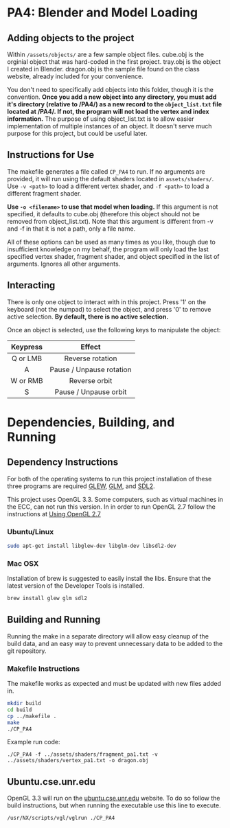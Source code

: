 # PA4: Blender and Model Loading

## Adding objects to the project
Within ```/assets/objects/``` are a few sample object files. cube.obj is the orginial object that was hard-coded in the first project. tray.obj is the object I created in Blender. dragon.obj is the sample file found on the class website, already included for your convenience.

You don't need to specifically add objects into this folder, though it is the convention. **Once you add a new object into any directory, you must add it's directory (relative to /PA4/) as a new record to the ```object_list.txt``` file located at /PA4/. If not, the program will not load the vertex and index information.** The purpose of using object_list.txt is to allow easier implementation of multiple instances of an object. It doesn't serve much purpose for this project, but could be useful later.

## Instructions for Use
The makefile generates a file called ```CP_PA4``` to run. If no arguments are provided, it will run using the default shaders located in ```assets/shaders/```. Use ```-v <path>``` to load a different vertex shader, and ```-f <path>``` to load a different fragment shader.

**Use ```-o <filename>``` to use that model when loading.** If this argument is not specified, it defaults to cube.obj (therefore this object should not be removed from object_list.txt). Note that this argument is different from -v and -f in that it is not a path, only a file name.

All of these options can be used as many times as you like, though due to insufficient knowledge on my behalf, the program will only load the last specified vertex shader, fragment shader, and object specified in the list of arguments. Ignores all other arguments.

## Interacting
There is only one object to interact with in this project. Press '1' on the keyboard (not the numpad) to select the object, and press '0' to remove active selection. **By default, there is no active selection.**

Once an object is selected, use the following keys to manipulate the object:

| Keypress      | Effect                        |
|:-------------:|:-----------------------------:|
| Q or LMB      | Reverse rotation              |
| A             | Pause / Unpause rotation      |
| W or RMB      | Reverse orbit                 |
| S             | Pause / Unpause orbit         |

# Dependencies, Building, and Running

## Dependency Instructions
For both of the operating systems to run this project installation of these three programs are required [GLEW](http://glew.sourceforge.net/), [GLM](http://glm.g-truc.net/0.9.7/index.html), and [SDL2](https://wiki.libsdl.org/Tutorials).

This project uses OpenGL 3.3. Some computers, such as virtual machines in the ECC, can not run this version. In in order to run OpenGL 2.7 follow the instructions at [Using OpenGL 2.7](https://github.com/HPC-Vis/computer-graphics/wiki/Using-OpenGL-2.7)

### Ubuntu/Linux
```bash
sudo apt-get install libglew-dev libglm-dev libsdl2-dev
```

### Mac OSX
Installation of brew is suggested to easily install the libs. Ensure that the latest version of the Developer Tools is installed.
```bash
brew install glew glm sdl2
```

## Building and Running
Running the make in a separate directory will allow easy cleanup of the build data, and an easy way to prevent unnecessary data to be added to the git repository.  

### Makefile Instructions 
The makefile works as expected and must be updated with new files added in.

```bash
mkdir build
cd build
cp ../makefile .
make
./CP_PA4
```

Example run code:
```
./CP_PA4 -f ../assets/shaders/fragment_pa1.txt -v ../assets/shaders/vertex_pa1.txt -o dragon.obj
```

## Ubuntu.cse.unr.edu
OpenGL 3.3 will run on the [ubuntu.cse.unr.edu](https://ubuntu.cse.unr.edu/) website. To do so follow the build instructions, but when running the executable use this line to execute.
```bash
/usr/NX/scripts/vgl/vglrun ./CP_PA4
```
